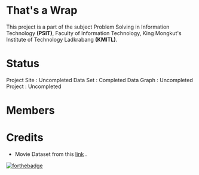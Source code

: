 # That's a Wrap
This project is a part of the subject Problem Solving in Information Technology **(PSIT)**, Faculty of Information Technology, King Mongkut's Institute of Technology Ladkrabang **(KMITL)**.

# Status
Project Site : Uncompleted
Data Set     : Completed
Data Graph   : Uncompleted
Project      : Uncompleted

# Members

# Credits
 - Movie Dataset from this [link](https://www.kaggle.com/rounakbanik/the-movies-dataset) .

[![forthebadge](https://forthebadge.com/images/badges/made-with-python.svg)](https://forthebadge.com)
